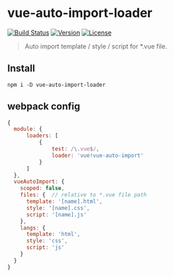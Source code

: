 # vue-auto-import-loader

[![Build Status](https://circleci.com/gh/WEBuster/vue-auto-import-loader/tree/master.svg?style=shield)](https://circleci.com/gh/WEBuster/vue-auto-import-loader/tree/master)
[![Version](https://img.shields.io/npm/v/vue-auto-import-loader.svg?style=flat-square)](https://www.npmjs.com/package/vue-auto-import-loader)
[![License](https://img.shields.io/npm/l/vue-auto-import-loader.svg?style=flat-square)](LICENSE)

> Auto import template / style / script for *.vue file.

## Install

```shell
npm i -D vue-auto-import-loader
```

## webpack config

```js
{
  module: {
      loaders: [
          {
              test: /\.vue$/,
              loader: 'vue!vue-auto-import'
          }
      ]
  },
  vueAutoImport: {
    scoped: false,
    files: {  // relative to *.vue file path
      template: '[name].html',
      style: '[name].css',
      script: '[name].js'
    },
    langs: {
      template: 'html',
      style: 'css',
      script: 'js'
    }
  }
}
```
